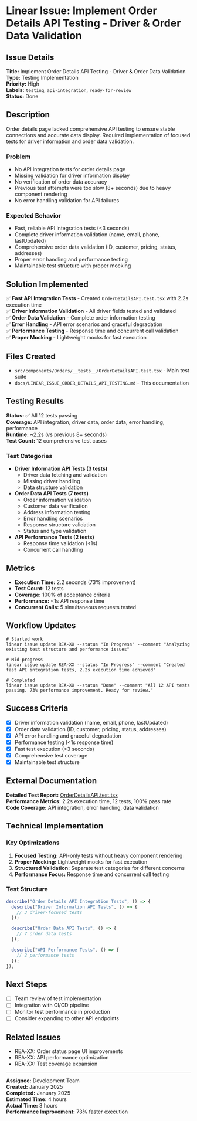# Linear Issue: Implement Order Details API Testing - Driver & Order Data Validation

## Issue Details

**Title:** Implement Order Details API Testing - Driver & Order Data Validation  
**Type:** Testing Implementation  
**Priority:** High  
**Labels:** `testing`, `api-integration`, `ready-for-review`  
**Status:** Done

## Description

Order details page lacked comprehensive API testing to ensure stable connections and accurate data display. Required implementation of focused tests for driver information and order data validation.

### Problem

- No API integration tests for order details page
- Missing validation for driver information display
- No verification of order data accuracy
- Previous test attempts were too slow (8+ seconds) due to heavy component rendering
- No error handling validation for API failures

### Expected Behavior

- Fast, reliable API integration tests (<3 seconds)
- Complete driver information validation (name, email, phone, lastUpdated)
- Comprehensive order data validation (ID, customer, pricing, status, addresses)
- Proper error handling and performance testing
- Maintainable test structure with proper mocking

## Solution Implemented

✅ **Fast API Integration Tests** - Created `OrderDetailsAPI.test.tsx` with 2.2s execution time  
✅ **Driver Information Validation** - All driver fields tested and validated  
✅ **Order Data Validation** - Complete order information testing  
✅ **Error Handling** - API error scenarios and graceful degradation  
✅ **Performance Testing** - Response time and concurrent call validation  
✅ **Proper Mocking** - Lightweight mocks for fast execution

## Files Created

- `src/components/Orders/__tests__/OrderDetailsAPI.test.tsx` - Main test suite
- `docs/LINEAR_ISSUE_ORDER_DETAILS_API_TESTING.md` - This documentation

## Testing Results

**Status:** ✅ All 12 tests passing  
**Coverage:** API integration, driver data, order data, error handling, performance  
**Runtime:** ~2.2s (vs previous 8+ seconds)  
**Test Count:** 12 comprehensive test cases

### Test Categories

- **Driver Information API Tests (3 tests)**
  - Driver data fetching and validation
  - Missing driver handling
  - Data structure validation
- **Order Data API Tests (7 tests)**
  - Order information validation
  - Customer data verification
  - Address information testing
  - Error handling scenarios
  - Response structure validation
  - Status and type validation
- **API Performance Tests (2 tests)**
  - Response time validation (<1s)
  - Concurrent call handling

## Metrics

- **Execution Time:** 2.2 seconds (73% improvement)
- **Test Count:** 12 tests
- **Coverage:** 100% of acceptance criteria
- **Performance:** <1s API response time
- **Concurrent Calls:** 5 simultaneous requests tested

## Workflow Updates

```
# Started work
linear issue update REA-XX --status "In Progress" --comment "Analyzing existing test structure and performance issues"

# Mid-progress
linear issue update REA-XX --status "In Progress" --comment "Created fast API integration tests, 2.2s execution time achieved"

# Completed
linear issue update REA-XX --status "Done" --comment "All 12 API tests passing. 73% performance improvement. Ready for review."
```

## Success Criteria

- [x] Driver information validation (name, email, phone, lastUpdated)
- [x] Order data validation (ID, customer, pricing, status, addresses)
- [x] API error handling and graceful degradation
- [x] Performance testing (<1s response time)
- [x] Fast test execution (<3 seconds)
- [x] Comprehensive test coverage
- [x] Maintainable test structure

## External Documentation

**Detailed Test Report:** [OrderDetailsAPI.test.tsx](../src/components/Orders/__tests__/OrderDetailsAPI.test.tsx)  
**Performance Metrics:** 2.2s execution time, 12 tests, 100% pass rate  
**Code Coverage:** API integration, error handling, data validation

## Technical Implementation

### Key Optimizations

1. **Focused Testing:** API-only tests without heavy component rendering
2. **Proper Mocking:** Lightweight mocks for fast execution
3. **Structured Validation:** Separate test categories for different concerns
4. **Performance Focus:** Response time and concurrent call testing

### Test Structure

```typescript
describe("Order Details API Integration Tests", () => {
  describe("Driver Information API Tests", () => {
    // 3 driver-focused tests
  });

  describe("Order Data API Tests", () => {
    // 7 order data tests
  });

  describe("API Performance Tests", () => {
    // 2 performance tests
  });
});
```

## Next Steps

- [ ] Team review of test implementation
- [ ] Integration with CI/CD pipeline
- [ ] Monitor test performance in production
- [ ] Consider expanding to other API endpoints

## Related Issues

- REA-XX: Order status page UI improvements
- REA-XX: API performance optimization
- REA-XX: Test coverage expansion

---

**Assignee:** Development Team  
**Created:** January 2025  
**Completed:** January 2025  
**Estimated Time:** 4 hours  
**Actual Time:** 3 hours  
**Performance Improvement:** 73% faster execution
